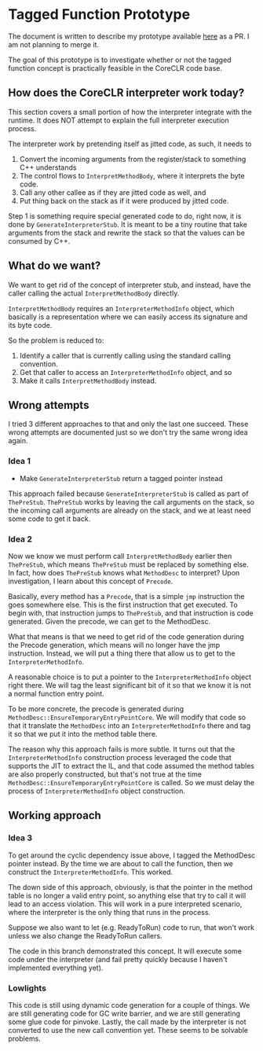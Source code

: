 # Tagged Function Prototype

The document is written to describe my prototype available [here](https://cloudbuild.microsoft.com/build?id=7a730686-9d69-fe04-56a7-2118a28196ea&bq=devdiv_DevDiv_DotNetFramework_QuickBuildNoDrops_AutoGen) as a PR. I am not planning to merge it.

The goal of this prototype is to investigate whether or not the tagged function concept is practically feasible in the CoreCLR code base.

## How does the CoreCLR interpreter work today?

This section covers a small portion of how the interpreter integrate with the runtime. It does NOT attempt to explain the full interpreter execution process.

The interpreter work by pretending itself as jitted code, as such, it needs to

1. Convert the incoming arguments from the register/stack to something C++ understands
2. The control flows to `InterpretMethodBody`, where it interprets the byte code.
3. Call any other callee as if they are jitted code as well, and
4. Put thing back on the stack as if it were produced by jitted code.

Step 1 is something require special generated code to do, right now, it is done by `GenerateInterpreterStub`. It is meant to be a tiny routine that take arguments from the stack
and rewrite the stack so that the values can be consumed by C++.

## What do we want?

We want to get rid of the concept of interpreter stub, and instead, have the caller calling the actual `InterpretMethodBody` directly.

`InterpretMethodBody` requires an `InterpreterMethodInfo` object, which basically is a representation where we can easily access its signature and its byte code.

So the problem is reduced to:

1. Identify a caller that is currently calling using the standard calling convention.
2. Get that caller to access an `InterpreterMethodInfo` object, and so
3. Make it calls `InterpretMethodBody` instead.

## Wrong attempts

I tried 3 different approaches to that and only the last one succeed. These wrong attempts are documented just so we don't try the same wrong idea again.

### Idea 1

- Make `GenerateInterpreterStub` return a tagged pointer instead

This approach failed because `GenerateInterpreterStub` is called as part of `ThePreStub`. `ThePreStub` works by leaving the call arguments on the stack, so the incoming call arguments are already on the stack, and we at least need some code to get it back.

### Idea 2

Now we know we must perform call `InterpretMethodBody` earlier then `ThePreStub`, which means `ThePreStub` must be replaced by something else. In fact, how does `ThePreStub` knows what `MethodDesc` to interpret? Upon investigation, I learn about this concept of `Precode`.

Basically, every method has a `Precode`, that is a simple `jmp` instruction the goes somewhere else. This is the first instruction that get executed. To begin with, that instruction jumps to `ThePreStub`, and that instruction is code generated. Given the precode, we can get to the MethodDesc.

What that means is that we need to get rid of the code generation during the Precode generation, which means will no longer have the jmp instruction. Instead, we will put a thing there that allow us to get to the `InterpreterMethodInfo`.

A reasonable choice is to put a pointer to the `InterpreterMethodInfo` object right there. We will tag the least significant bit of it so that we know it is not a normal function entry point.

To be more concrete, the precode is generated during `MethodDesc::EnsureTemporaryEntryPointCore`. We will modify that code so that it translate the `MethodDesc` into an `InterpreterMethodInfo` there and tag it so that we put it into the method table there.

The reason why this approach fails is more subtle. It turns out that the `InterpreterMethodInfo` construction process leveraged the code that supports the JIT to extract the IL, and that code assumed the method tables are also properly constructed, but that's not true at the time `MethodDesc::EnsureTemporaryEntryPointCore` is called. So we must delay the process of `InterpreterMethodInfo` object construction.

## Working approach

### Idea 3

To get around the cyclic dependency issue above, I tagged the MethodDesc pointer instead. By the time we are about to call the function, then we construct the `InterpreterMethodInfo`. This worked.

The down side of this approach, obviously, is that the pointer in the method table is no longer a valid entry point, so anything else that try to call it will lead to an access violation. This will work in a pure interpreted scenario, where the interpreter is the only thing that runs in the process. 

Suppose we also want to let (e.g. ReadyToRun) code to run, that won't work unless we also change the ReadyToRun callers.

The code in this branch demonstrated this concept. It will execute some code under the interpreter (and fail pretty quickly because I haven't implemented everything yet).

### Lowlights

This code is still using dynamic code generation for a couple of things. We are still generating code for GC write barrier, and we are still generating some glue code for pinvoke. Lastly, the call made by the interpreter is not converted to use the new call convention yet. These seems to be solvable problems.